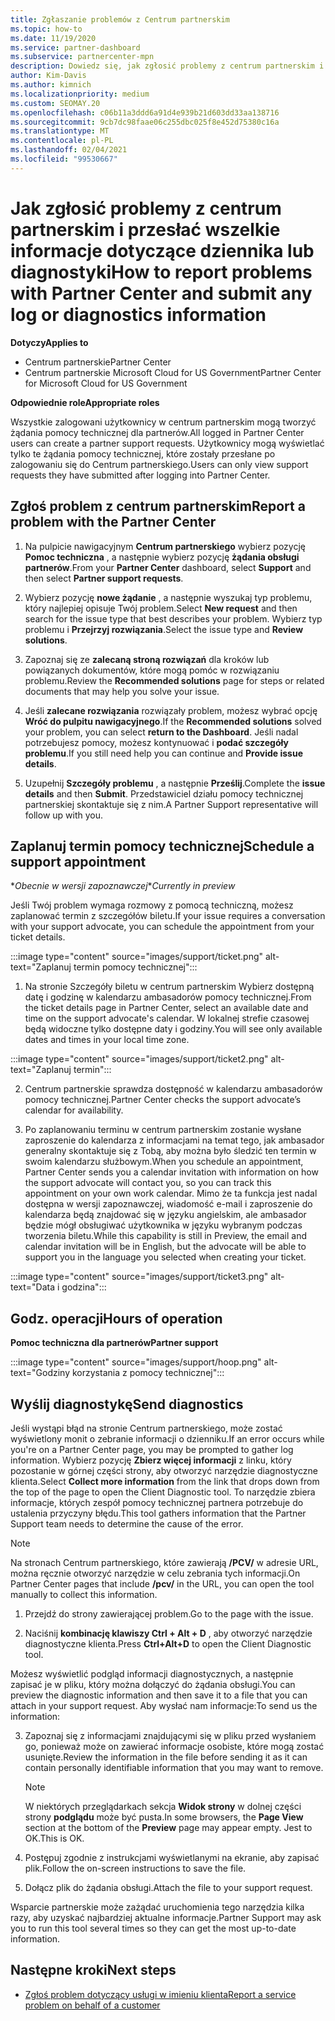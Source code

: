 ```yaml
---
title: Zgłaszanie problemów z Centrum partnerskim
ms.topic: how-to
ms.date: 11/19/2020
ms.service: partner-dashboard
ms.subservice: partnercenter-mpn
description: Dowiedz się, jak zgłosić problemy z centrum partnerskim i jak zbierać informacje diagnostyczne dotyczące zespołu pomocy technicznej dla partnerów.
author: Kim-Davis
ms.author: kimnich
ms.localizationpriority: medium
ms.custom: SEOMAY.20
ms.openlocfilehash: c06b11a3ddd6a91d4e939b21d603dd33aa138716
ms.sourcegitcommit: 9cb7dc98faae06c255dbc025f8e452d75380c16a
ms.translationtype: MT
ms.contentlocale: pl-PL
ms.lasthandoff: 02/04/2021
ms.locfileid: "99530667"
---
```

# <a name="how-to-report-problems-with-partner-center-and-submit-any-log-or-diagnostics-information"></a><span data-ttu-id="bf2b7-103">Jak zgłosić problemy z centrum partnerskim i przesłać wszelkie informacje dotyczące dziennika lub diagnostyki</span><span class="sxs-lookup"><span data-stu-id="bf2b7-103">How to report problems with Partner Center and submit any log or diagnostics information</span></span>

<span data-ttu-id="bf2b7-104">**Dotyczy**</span><span class="sxs-lookup"><span data-stu-id="bf2b7-104">**Applies to**</span></span>

- <span data-ttu-id="bf2b7-105">Centrum partnerskie</span><span class="sxs-lookup"><span data-stu-id="bf2b7-105">Partner Center</span></span>
- <span data-ttu-id="bf2b7-106">Centrum partnerskie Microsoft Cloud for US Government</span><span class="sxs-lookup"><span data-stu-id="bf2b7-106">Partner Center for Microsoft Cloud for US Government</span></span>

<span data-ttu-id="bf2b7-107">**Odpowiednie role**</span><span class="sxs-lookup"><span data-stu-id="bf2b7-107">**Appropriate roles**</span></span>

<span data-ttu-id="bf2b7-108">Wszystkie zalogowani użytkownicy w centrum partnerskim mogą tworzyć żądania pomocy technicznej dla partnerów.</span><span class="sxs-lookup"><span data-stu-id="bf2b7-108">All logged in Partner Center users can create a partner support requests.</span></span> <span data-ttu-id="bf2b7-109">Użytkownicy mogą wyświetlać tylko te żądania pomocy technicznej, które zostały przesłane po zalogowaniu się do Centrum partnerskiego.</span><span class="sxs-lookup"><span data-stu-id="bf2b7-109">Users can only view support requests they have submitted after logging into Partner Center.</span></span>

## <a name="report-a-problem-with-the-partner-center"></a><span data-ttu-id="bf2b7-110">Zgłoś problem z centrum partnerskim</span><span class="sxs-lookup"><span data-stu-id="bf2b7-110">Report a problem with the Partner Center</span></span>

1. <span data-ttu-id="bf2b7-111">Na pulpicie nawigacyjnym **Centrum partnerskiego** wybierz pozycję **Pomoc techniczna** , a następnie wybierz pozycję **żądania obsługi partnerów**.</span><span class="sxs-lookup"><span data-stu-id="bf2b7-111">From your **Partner Center** dashboard, select **Support** and then select **Partner support requests**.</span></span>

2. <span data-ttu-id="bf2b7-112">Wybierz pozycję **nowe żądanie** , a następnie wyszukaj typ problemu, który najlepiej opisuje Twój problem.</span><span class="sxs-lookup"><span data-stu-id="bf2b7-112">Select **New request** and then search for the issue type that best describes your problem.</span></span> <span data-ttu-id="bf2b7-113">Wybierz typ problemu i **Przejrzyj rozwiązania**.</span><span class="sxs-lookup"><span data-stu-id="bf2b7-113">Select the issue type and **Review solutions**.</span></span>

3. <span data-ttu-id="bf2b7-114">Zapoznaj się ze **zalecaną stroną rozwiązań** dla kroków lub powiązanych dokumentów, które mogą pomóc w rozwiązaniu problemu.</span><span class="sxs-lookup"><span data-stu-id="bf2b7-114">Review the **Recommended solutions** page for steps or related documents that may help you solve your issue.</span></span>

4. <span data-ttu-id="bf2b7-115">Jeśli **zalecane rozwiązania** rozwiązały problem, możesz wybrać opcję **Wróć do pulpitu nawigacyjnego**.</span><span class="sxs-lookup"><span data-stu-id="bf2b7-115">If the **Recommended solutions** solved your problem, you can select **return to the Dashboard**.</span></span> <span data-ttu-id="bf2b7-116">Jeśli nadal potrzebujesz pomocy, możesz kontynuować i **podać szczegóły problemu**.</span><span class="sxs-lookup"><span data-stu-id="bf2b7-116">If you still need help you can continue and **Provide issue details**.</span></span>

5. <span data-ttu-id="bf2b7-117">Uzupełnij **Szczegóły problemu** , a następnie **Prześlij**.</span><span class="sxs-lookup"><span data-stu-id="bf2b7-117">Complete the **issue details** and then **Submit**.</span></span> <span data-ttu-id="bf2b7-118">Przedstawiciel działu pomocy technicznej partnerskiej skontaktuje się z nim.</span><span class="sxs-lookup"><span data-stu-id="bf2b7-118">A Partner Support representative will follow up with you.</span></span>

## <a name="schedule-a-support-appointment"></a><span data-ttu-id="bf2b7-119">Zaplanuj termin pomocy technicznej</span><span class="sxs-lookup"><span data-stu-id="bf2b7-119">Schedule a support appointment</span></span> 

<span data-ttu-id="bf2b7-120">\**Obecnie w wersji zapoznawczej*</span><span class="sxs-lookup"><span data-stu-id="bf2b7-120">\**Currently in preview*</span></span>

<span data-ttu-id="bf2b7-121">Jeśli Twój problem wymaga rozmowy z pomocą techniczną, możesz zaplanować termin z szczegółów biletu.</span><span class="sxs-lookup"><span data-stu-id="bf2b7-121">If your issue requires a conversation with your support advocate, you can schedule the appointment from your ticket details.</span></span>

:::image type="content" source="images/support/ticket.png" alt-text="Zaplanuj termin pomocy technicznej":::

1.  <span data-ttu-id="bf2b7-123">Na stronie Szczegóły biletu w centrum partnerskim Wybierz dostępną datę i godzinę w kalendarzu ambasadorów pomocy technicznej.</span><span class="sxs-lookup"><span data-stu-id="bf2b7-123">From the ticket details page in Partner Center, select an available date and time on the support advocate's calendar.</span></span> <span data-ttu-id="bf2b7-124">W lokalnej strefie czasowej będą widoczne tylko dostępne daty i godziny.</span><span class="sxs-lookup"><span data-stu-id="bf2b7-124">You will see only available dates and times in your local time zone.</span></span>

:::image type="content" source="images/support/ticket2.png" alt-text="Zaplanuj termin":::

2. <span data-ttu-id="bf2b7-126">Centrum partnerskie sprawdza dostępność w kalendarzu ambasadorów pomocy technicznej.</span><span class="sxs-lookup"><span data-stu-id="bf2b7-126">Partner Center checks the support advocate’s  calendar for availability.</span></span>

1. <span data-ttu-id="bf2b7-127">Po zaplanowaniu terminu w centrum partnerskim zostanie wysłane zaproszenie do kalendarza z informacjami na temat tego, jak ambasador generalny skontaktuje się z Tobą, aby można było śledzić ten termin w swoim kalendarzu służbowym.</span><span class="sxs-lookup"><span data-stu-id="bf2b7-127">When you schedule an appointment, Partner Center sends you a calendar invitation with information on how the support advocate will contact you, so you can track this appointment on your own work calendar.</span></span>  <span data-ttu-id="bf2b7-128">Mimo że ta funkcja jest nadal dostępna w wersji zapoznawczej, wiadomość e-mail i zaproszenie do kalendarza będą znajdować się w języku angielskim, ale ambasador będzie mógł obsługiwać użytkownika w języku wybranym podczas tworzenia biletu.</span><span class="sxs-lookup"><span data-stu-id="bf2b7-128">While this capability is still in Preview, the email and calendar invitation will be in English, but the advocate will be able to support you in the language you selected when creating your ticket.</span></span>

:::image type="content" source="images/support/ticket3.png" alt-text="Data i godzina":::

## <a name="hours-of-operation"></a><span data-ttu-id="bf2b7-130">Godz. operacji</span><span class="sxs-lookup"><span data-stu-id="bf2b7-130">Hours of operation</span></span>

<span data-ttu-id="bf2b7-131">**Pomoc techniczna dla partnerów**</span><span class="sxs-lookup"><span data-stu-id="bf2b7-131">**Partner support**</span></span>

:::image type="content" source="images/support/hoop.png" alt-text="Godziny korzystania z pomocy technicznej":::

## <a name="send-diagnostics"></a><span data-ttu-id="bf2b7-133">Wyślij diagnostykę</span><span class="sxs-lookup"><span data-stu-id="bf2b7-133">Send diagnostics</span></span>

<span data-ttu-id="bf2b7-134">Jeśli wystąpi błąd na stronie Centrum partnerskiego, może zostać wyświetlony monit o zebranie informacji o dzienniku.</span><span class="sxs-lookup"><span data-stu-id="bf2b7-134">If an error occurs while you're on a Partner Center page, you may be prompted to gather log information.</span></span> <span data-ttu-id="bf2b7-135">Wybierz pozycję **Zbierz więcej informacji** z linku, który pozostanie w górnej części strony, aby otworzyć narzędzie diagnostyczne klienta.</span><span class="sxs-lookup"><span data-stu-id="bf2b7-135">Select **Collect more information** from the link that drops down from the top of the page to open the Client Diagnostic tool.</span></span> <span data-ttu-id="bf2b7-136">To narzędzie zbiera informacje, których zespół pomocy technicznej partnera potrzebuje do ustalenia przyczyny błędu.</span><span class="sxs-lookup"><span data-stu-id="bf2b7-136">This tool gathers information that the Partner Support team needs to determine the cause of the error.</span></span> 

>[!NOTE]
><span data-ttu-id="bf2b7-137">Na stronach Centrum partnerskiego, które zawierają **/PCV/** w adresie URL, można ręcznie otworzyć narzędzie w celu zebrania tych informacji.</span><span class="sxs-lookup"><span data-stu-id="bf2b7-137">On Partner Center pages that include **/pcv/** in the URL, you can open the tool manually to collect this information.</span></span>

1. <span data-ttu-id="bf2b7-138">Przejdź do strony zawierającej problem.</span><span class="sxs-lookup"><span data-stu-id="bf2b7-138">Go to the page with the issue.</span></span>

2. <span data-ttu-id="bf2b7-139">Naciśnij **kombinację klawiszy Ctrl + Alt + D** , aby otworzyć narzędzie diagnostyczne klienta.</span><span class="sxs-lookup"><span data-stu-id="bf2b7-139">Press **Ctrl+Alt+D** to open the Client Diagnostic tool.</span></span>

<span data-ttu-id="bf2b7-140">Możesz wyświetlić podgląd informacji diagnostycznych, a następnie zapisać je w pliku, który można dołączyć do żądania obsługi.</span><span class="sxs-lookup"><span data-stu-id="bf2b7-140">You can preview the diagnostic information and then save it to a file that you can attach in your support request.</span></span> <span data-ttu-id="bf2b7-141">Aby wysłać nam informacje:</span><span class="sxs-lookup"><span data-stu-id="bf2b7-141">To send us the information:</span></span>

3. <span data-ttu-id="bf2b7-142">Zapoznaj się z informacjami znajdującymi się w pliku przed wysłaniem go, ponieważ może on zawierać informacje osobiste, które mogą zostać usunięte.</span><span class="sxs-lookup"><span data-stu-id="bf2b7-142">Review the information in the file before sending it as it can contain personally identifiable information that you may want to remove.</span></span>

    >[!NOTE]
    ><span data-ttu-id="bf2b7-143">W niektórych przeglądarkach sekcja **Widok strony** w dolnej części strony **podglądu** może być pusta.</span><span class="sxs-lookup"><span data-stu-id="bf2b7-143">In some browsers, the **Page View** section at the bottom of the **Preview** page may appear empty.</span></span> <span data-ttu-id="bf2b7-144">Jest to OK.</span><span class="sxs-lookup"><span data-stu-id="bf2b7-144">This is OK.</span></span>

4. <span data-ttu-id="bf2b7-145">Postępuj zgodnie z instrukcjami wyświetlanymi na ekranie, aby zapisać plik.</span><span class="sxs-lookup"><span data-stu-id="bf2b7-145">Follow the on-screen instructions to save the file.</span></span>

5. <span data-ttu-id="bf2b7-146">Dołącz plik do żądania obsługi.</span><span class="sxs-lookup"><span data-stu-id="bf2b7-146">Attach the file to your support request.</span></span>

<span data-ttu-id="bf2b7-147">Wsparcie partnerskie może zażądać uruchomienia tego narzędzia kilka razy, aby uzyskać najbardziej aktualne informacje.</span><span class="sxs-lookup"><span data-stu-id="bf2b7-147">Partner Support may ask you to run this tool several times so they can get the most up-to-date information.</span></span>

## <a name="next-steps"></a><span data-ttu-id="bf2b7-148">Następne kroki</span><span class="sxs-lookup"><span data-stu-id="bf2b7-148">Next steps</span></span>

- [<span data-ttu-id="bf2b7-149">Zgłoś problem dotyczący usługi w imieniu klienta</span><span class="sxs-lookup"><span data-stu-id="bf2b7-149">Report a service problem on behalf of a customer</span></span>](report-problems-on-behalf-of-a-customer.md)
